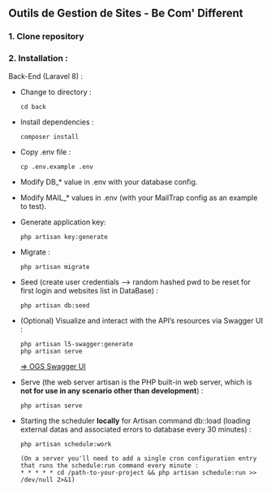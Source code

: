 ## **Outils de Gestion de Sites - Be Com' Different**

### 1. Clone repository

### 2. Installation :

Back-End (Laravel 8) :

-   Change to directory :
    ```
    cd back
    ```
-   Install dependencies :
    ```
    composer install
    ```
-   Copy .env file :
    ```
    cp .env.example .env
    ```
-   Modify DB\_\* value in .env with your database config.
-   Modify MAIL\_\* values in .env (with your MailTrap config as an example to test).
-   Generate application key:
    ```
    php artisan key:generate
    ```
-   Migrate :
    ```
    php artisan migrate
    ```
-   Seed (create user credentials --> random hashed pwd to be reset for first login and websites list in DataBase) :
    ```
    php artisan db:seed
    ```
-   (Optional) Visualize and interact with the API’s resources via Swagger UI :
    ```
    php artisan l5-swagger:generate
    php artisan serve
    ```
    [=> OGS Swagger UI](http://127.0.0.1:8000/api/documentation)
-   Serve (the web server artisan is the PHP built-in web server, which is **not for use in any scenario other than development**) :

    ```
    php artisan serve

    ```

-   Starting the scheduler **locally** for Artisan command db::load (loading external datas and associated errors to database every 30 minutes) :

    ```
    php artisan schedule:work

    (On a server you'll need to add a single cron configuration entry that runs the schedule:run command every minute :
    * * * * * cd /path-to-your-project && php artisan schedule:run >> /dev/null 2>&1)
    ```

